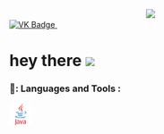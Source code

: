 
<div id="header" align="center">
  <img src=https://media.giphy.com/media/eFvs5iE6a6ntVIRaEN/giphy.gif>
</div>
 <a href="https://vk.com/08lipton_08">
 <img src="https://img.shields.io/badge/VK-blue?style=for-the-badge&logo=VK&logoColor=white" alt="VK Badge"/>
  </a>
</div>
<img src="https://komarev.com/ghpvc/?username=0Pico0-github-username&style=flat-square&color=blue" alt=""/>
<h1>
  hey there
  <img src="https://media.giphy.com/media/hvRJCLFzcasrR4ia7z/giphy.gif" width="30px"/>
</h1>


### 🌸: Languages and Tools :

<div>
  <img src="https://github.com/devicons/devicon/blob/master/icons/java/java-original-wordmark.svg" title="Java" alt="Java" width="40" height="40"/>&nbsp;
  </div>
 
